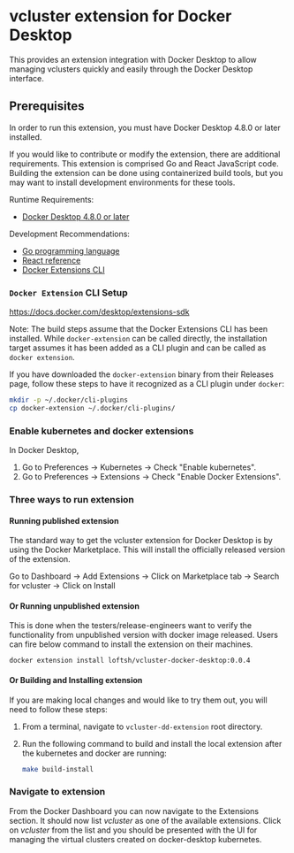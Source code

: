 # vcluster extension for Docker Desktop

This provides an extension integration with Docker Desktop to allow managing
vclusters quickly and easily through
the Docker Desktop interface.

## Prerequisites

In order to run this extension, you must have Docker Desktop 4.8.0 or later
installed.

If you would like to contribute or modify the extension, there are additional
requirements. This extension is comprised Go and React JavaScript code.
Building the extension can be done using containerized build tools, but you may
want to install development environments for these tools.

Runtime Requirements:

- [Docker Desktop 4.8.0 or later](https://www.docker.com/products/docker-desktop/)

Development Recommendations:

- [Go programming language](https://go.dev/doc/install)
- [React reference](https://reactjs.org)
- [Docker Extensions CLI](https://github.com/docker/extensions-sdk)

### `Docker Extension` CLI Setup

https://docs.docker.com/desktop/extensions-sdk

Note: The build steps assume that the Docker Extensions CLI has been installed.
While `docker-extension` can be called directly, the installation target assumes it has been added as a CLI plugin and
can be called as
`docker extension`.

If you have downloaded the `docker-extension` binary from their Releases page,
follow these steps to have it recognized as a CLI plugin under `docker`:

```sh
mkdir -p ~/.docker/cli-plugins
cp docker-extension ~/.docker/cli-plugins/
```

### Enable kubernetes and docker extensions
In Docker Desktop,
1.  Go to Preferences -> Kubernetes -> Check
   "Enable kubernetes".
2. Go to Preferences -> Extensions -> Check
   "Enable Docker Extensions".

### Three ways to run extension

#### Running published extension
The standard way to get the vcluster extension for Docker Desktop is by using the Docker Marketplace. This will install
the officially released version of the extension.

Go to Dashboard -> Add Extensions -> Click on Marketplace tab -> Search for vcluster -> Click on Install

#### Or Running unpublished extension
This is done when the testers/release-engineers want to verify the functionality from unpublished version with docker image released. Users can fire below command to install the extension on their machines.

`docker extension install loftsh/vcluster-docker-desktop:0.0.4`

#### Or Building and Installing extension
If you are making local changes and would like to try them out, you will need
to follow these steps:

1. From a terminal, navigate to `vcluster-dd-extension` root directory.
2. Run the following command to build and install the local extension after the kubernetes and docker are running:

   ```sh
   make build-install
   ```
### Navigate to extension
From the Docker Dashboard you can now navigate to the Extensions section. It should now list *vcluster* as one of the
available extensions. Click on *vcluster* from the list and you should be presented with the UI for managing the virtual
clusters created on docker-desktop kubernetes.
